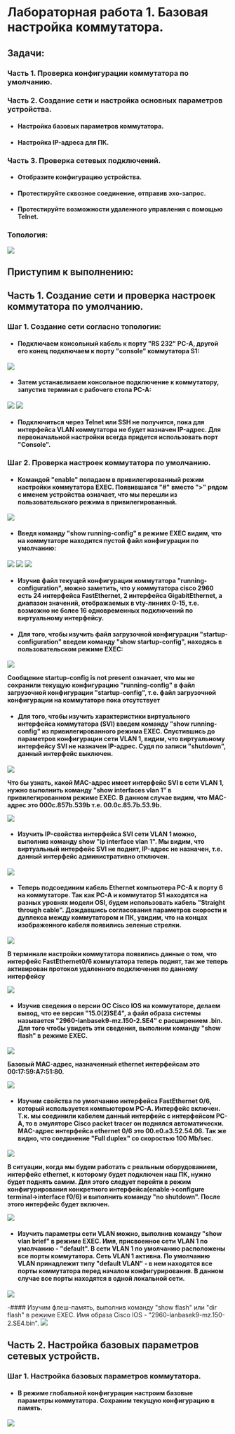 # Лабораторная работа 1. Базовая настройка коммутатора.
## Задачи:
### Часть 1. Проверка конфигурации коммутатора по умолчанию.
### Часть 2. Создание сети и настройка основных параметров устройства.
- #### Настройка базовых параметров коммутатора.
- #### Настройка IP-адреса для ПК.
### Часть 3. Проверка сетевых подключений.
- #### Отобразите конфигурацию устройства.
- #### Протестируйте сквозное соединение, отправив эхо-запрос.
- #### Протестируйте возможности удаленного управления с помощью Telnet.
### Топология:
![](https://github.com/OlegLarionov999/Images/blob/main/Screenshot_2.png)

## Приступим к выполнению:
## Часть 1. Создание сети и проверка настроек коммутатора по умолчанию.
### Шаг 1. Создание сети согласно топологии:
- #### Подключаем консольный кабель к порту "RS 232" PC-A, другой его конец подключаем к порту "console" коммутатора S1:
![](https://github.com/OlegLarionov999/Images/blob/main/Screenshot_3.png)
- #### Затем устанавливаем консольное подключение к коммутатору, запустив терминал с рабочего стола PC-A:
![](https://github.com/OlegLarionov999/Images/blob/main/Screenshot_4.png)
![](https://github.com/OlegLarionov999/Images/blob/main/Screenshot_5.png)
- #### Подключиться через Telnet или SSH не получится, пока для интерфейса VLAN коммутатора не будет назначен IP-адрес. Для первоначальной настройки всегда придется использовать порт "Console".

### Шаг 2. Проверка настроек коммутатора по умолчанию.
- #### Командой "enable" попадаем в привилегированный режим настройки коммутатора EXEC. Появившаяся "#" вместо ">" рядом с именем устройства означает, что мы перешли из пользовательского режима в привилегированный.
![](https://github.com/OlegLarionov999/Images/blob/main/Screenshot_6.png)

- #### Введя команду "show running-config" в режиме EXEC видим, что на коммутаторе находится пустой файл конфигурации по умолчанию:
![](https://github.com/OlegLarionov999/Images/blob/main/Screenshot_7.png)
![](https://github.com/OlegLarionov999/Images/blob/main/Screenshot_8.png)
![](https://github.com/OlegLarionov999/Images/blob/main/Screenshot_9.png)

- #### Изучив файл текущей конфигурации коммутатора "running-configuration", можно заметить, что у коммутатора cisco 2960 есть 24 интерфейса FastEthernet, 2 интерфейса GigabitEthernet, а диапазон значений, отображаемых в vty-линиях 0-15, т.е. возможно не более 16 одновременных подключений по виртуальному интерфейсу.

- #### Для того, чтобы изучить файл загрузочной конфигурации "startup-configuration" введем команду "show startup-config", находясь в пользовательском режиме EXEC:
![](https://github.com/OlegLarionov999/Images/blob/main/Screenshot_10.png)

**Сообщение startup-config is not present означает, что мы не сохранили текущую конфигурацию "running-config" в файл загрузочной конфигурации "startup-config", т.е. файл загрузочной конфигурации на коммутаторе пока отсутствует**

- #### Для того, чтобы изучить характеристики виртуального интерфейса коммутатора (SVI) введем команду "show running-config" из привилегированного режима EXEC. Спустившись до параметров конфигурации сети VLAN 1, видим, что виртуальному интерфейсу SVI не назначен IP-адрес. Судя по записи "shutdown", данный интерфейс выключен.
![](https://github.com/OlegLarionov999/Images/blob/main/Screenshot_11.png) 

**Что бы узнать, какой MAC-адрес имеет интерфейс SVI в сети VLAN 1, нужно выполнить команду "show interfaces vlan 1" в привилегированном режиме EXEC. В данном случае видим, что MAC-адрес это 000c.857b.539b т.е. 00.0c.85.7b.53.9b.**

![](https://github.com/OlegLarionov999/Images/blob/main/Screenshot_12.png)

- #### Изучить IP-свойства интерфейса SVI сети VLAN 1 можно, выполнив команду show "ip interface vlan 1". Мы видим, что виртуальный интерфейс SVI не поднят, IP-адрес не назначен, т.е. данный интерфейс административно отключен.
![](https://github.com/OlegLarionov999/Images/blob/main/Screenshot_13.png)

- #### Теперь подсоединим кабель Ethernet компьютера PC-A к порту 6 на коммутаторе. Так как PC-A и коммутатор S1 находятся на разных уровнях модели OSI, будем использовать кабель "Straight through cable". Дождавшись согласования параметров скорости и дуплекса между коммутатором и ПК, увидим, что на концах изображенного кабеля появились зеленые стрелки.
![](https://github.com/OlegLarionov999/Images/blob/main/Screenshot_14.png)

**В терминале настройки коммутатора появились данные о том, что интерфейс FastEthernet0/6 коммутатора теперь поднят, так же теперь активирован протокол удаленного подключения по данному интерфейсу**

![](https://github.com/OlegLarionov999/Images/blob/main/Screenshot_15.png)

- #### Изучив сведения о версии ОС Cisco IOS на коммутаторе, делаем вывод, что ее версия "15.0(2)SE4", а файл образа системы называется "2960-lanbasek9-mz.150-2.SE4" с расширением .bin. Для того чтобы увидеть эти сведения, выполним команду "show flash" в режиме EXEC. 
![](https://github.com/OlegLarionov999/Images/blob/main/Screenshot_17.png)

**Базовый MAC-адрес, назначенный ethernet интерфейсам это 00:17:59:A7:51:80.**

![](https://github.com/OlegLarionov999/Images/blob/main/Screenshot_16.png)

- #### Изучим свойства по умолчанию интерфейса FastEthernet 0/6, который используется компьютером PC-A. Интерфейс включен. Т.к. мы соединили кабелем данный интерфейс с интерфейсом PC-A, то в эмуляторе Cisco packet tracer он поднялся автоматически. MAC-адрес интерфейса ethernet 0/6 это 00.e0.a3.52.54.06. Так же видно, что соединение "Full duplex" со скоростью 100 Mb/sec.
![](https://github.com/OlegLarionov999/Images/blob/main/Screenshot_18.png)

**В ситуации, когда мы будем работать с реальным оборудованием, интерфейс ethernet, к которому будет подключен наш ПК, нужно будет поднять самим. Для этого следует перейти в режим конфигурирования конкретного интерфейса(enable->configure terminal->interface f0/6) и выполнить команду "no shutdown". После этого интерфейс будет включен.**

![](https://github.com/OlegLarionov999/Images/blob/main/Screenshot_19.png)

- #### Изучить параметры сети VLAN можно, выполнив команду "show vlan brief" в режиме EXEC. Имя, присвоенное сети VLAN 1 по умолчанию - "default". В сети VLAN 1 по умолчанию расположены все порты коммутатора. Сеть VLAN 1 активна. По умолчанию VLAN принадлежит типу "default VLAN" - в нем находятся все порты коммутатора перед началом конфигурирования. В данном случае все порты находятся в одной локальной сети.
![](https://github.com/OlegLarionov999/Images/blob/main/Screenshot_20.png)

-#### Изучим флеш-память, выполнив команду "show flash" или "dir flash" в режиме EXEC. Имя образа Cisco IOS - "2960-lanbasek9-mz.150-2.SE4.bin".
![](https://github.com/OlegLarionov999/Images/blob/main/Screenshot_21.png)

## Часть 2. Настройка базовых параметров сетевых устройств.
### Шаг 1. Настройка базовых параметров коммутатора.
- #### В режиме глобальной конфигурации настроим базовые параметры коммутатора. Сохраним текущую конфигурацию в память.
![](https://github.com/OlegLarionov999/Images/blob/main/Screenshot_22.png) 
